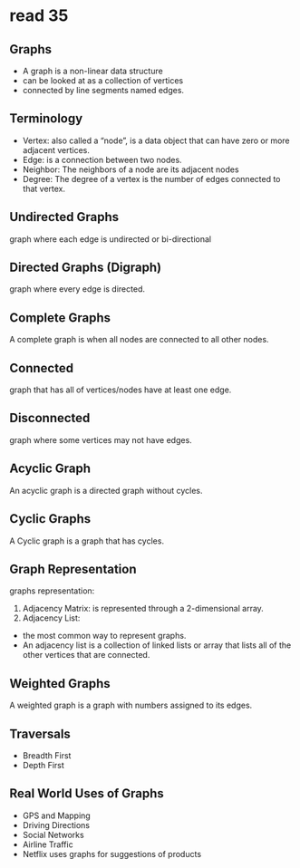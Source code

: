 # read 35

## Graphs
* A graph is a non-linear data structure 
* can be looked at as a collection of vertices
* connected by line segments named edges.

## Terminology

* Vertex: also called a “node”, is a data object that can have zero or more adjacent vertices.
* Edge: is a connection between two nodes.
* Neighbor: The neighbors of a node are its adjacent nodes
* Degree: The degree of a vertex is the number of edges connected to that vertex.

## Undirected Graphs
graph where each edge is undirected or bi-directional

## Directed Graphs (Digraph)
graph where every edge is directed.

## Complete Graphs
A complete graph is when all nodes are connected to all other nodes.

## Connected
graph that has all of vertices/nodes have at least one edge.

## Disconnected
graph where some vertices may not have edges.

## Acyclic Graph
An acyclic graph is a directed graph without cycles.

## Cyclic Graphs
A Cyclic graph is a graph that has cycles.

## Graph Representation
graphs representation:
1. Adjacency Matrix: is represented through a 2-dimensional array.
2. Adjacency List: 
  * the most common way to represent graphs. 
  * An adjacency list is a collection of linked lists or array that lists all of the other vertices that are connected.

## Weighted Graphs
A weighted graph is a graph with numbers assigned to its edges.

## Traversals
* Breadth First
* Depth First

## Real World Uses of Graphs
* GPS and Mapping
* Driving Directions
* Social Networks
* Airline Traffic
* Netflix uses graphs for suggestions of products